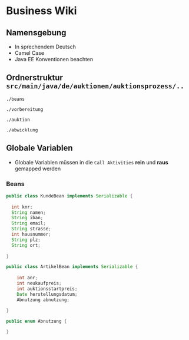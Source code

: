 # Business Wiki

## Namensgebung
- In sprechendem Deutsch
- Camel Case
- Java EE Konventionen beachten

## Ordnerstruktur `src/main/java/de/auktionen/auktionsprozess/..`
`./beans`

`./vorbereitung`

`./auktion`

`./abwicklung`


## Globale Variablen
- Globale Variablen müssen in die `Call Aktivities` **rein** und **raus** gemapped werden

### Beans
```java
public class KundeBean implements Serializable {
  
  int knr;
  String namen;
  String iban;
  String email;
  String strasse;
  int hausnummer;
  String plz;
  String ort;
  
}
```

```java
public class ArtikelBean implements Serializable {
    
    int anr;
    int neukaufpreis;
    int auktionsstartpreis;
    Date herstellungsdatum;
    Abnutzung abnutzung;
  
}

public enum Abnutzung { 

}
```
